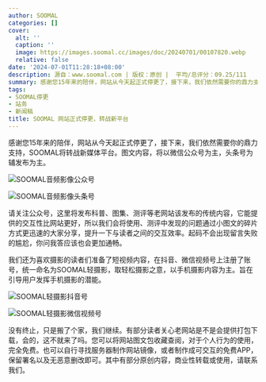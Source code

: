 ```yaml
---
author: SOOMAL
categories: []
cover:
  alt: ''
  caption: ''
  image: https://images.soomal.cc/images/doc/20240701/00107820.webp
  relative: false
date: '2024-07-01T11:28:18+08:00'
description: 源自：www.soomal.com | 版权：原创 |  平均/总评分：09.25/111
summary: 感谢您15年来的陪伴，网站从今天起正式停更了，接下来，我们依然需要你的鼎力支持，SOOMAL将转战新媒体平台。
tags:
- SOOMAL停更
- 站务
- 新闻稿
title: SOOMAL 网站正式停更，转战新平台
---
```


感谢您15年来的陪伴，网站从今天起正式停更了，接下来，我们依然需要你的鼎力支持，SOOMAL将转战新媒体平台。图文内容，将以微信公众号为主，头条号为辅发布为主。



![SOOMAL音频影像公众号](https://images.soomal.cc/images/doc/20240418/00107294_01.webp)



![SOOMAL音频影像头条号](https://images.soomal.cc/images/doc/20240418/00107295_01.webp)



请关注公众号，这里将发布科普、图集、测评等老网站该发布的传统内容，它能提供的交互性比网站更好，所以我们会将使用、测评中发现的问题通过小图文的碎片方式更迅速的大家分享，提升一下与读者之间的交互效率。起码不会出现留言失败的尴尬，你问我答应该也会更加通畅。



我们还为喜欢摄影的读者们准备了短视频内容，在抖音、微信视频号上注册了账号，统一命名为SOOMAL轻摄影，取轻松摄影之意，以手机摄影内容为主。旨在引导用户发挥手机摄影的潜能。



![SOOMAL轻摄影抖音号](https://images.soomal.cc/images/doc/20240418/00107296_01.webp)



![SOOMAL轻摄影微信视频号](https://images.soomal.cc/images/doc/20240418/00107297_01.webp)



没有终止，只是搬了个家，我们继续。有部分读者关心老网站是不是会提供打包下载，会的，这不就来了吗。您可以将网站图文包收藏查阅，对于个人行为的使用，完全免费。也可以自行寻找服务器制作网站镜像，或者制作成可交互的免费APP，保留署名以及无恶意删改即可。其中有部分原创内容，商业性转载或使用，请联系我们。